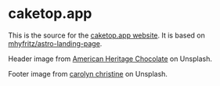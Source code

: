 # caketop.app

This is the source for the [caketop.app website](https://caketop.app).
It is based on [mhyfritz/astro-landing-page](https://github.com/mhyfritz/astro-landing-page).

Header image from [American Heritage Chocolate](https://unsplash.com/photos/5K5Nc3AGF1w) on Unsplash.

Footer image from [carolyn christine](https://unsplash.com/photos/PzRF6Xb5aAA) on Unsplash.

